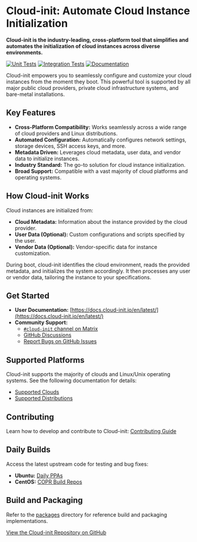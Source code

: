 # Cloud-init: Automate Cloud Instance Initialization

**Cloud-init is the industry-leading, cross-platform tool that simplifies and automates the initialization of cloud instances across diverse environments.**

[![Unit Tests](https://github.com/canonical/cloud-init/actions/workflows/unit.yml/badge.svg?branch=main)](https://github.com/canonical/cloud-init/actions/workflows/unit.yml)
[![Integration Tests](https://github.com/canonical/cloud-init/actions/workflows/integration.yml/badge.svg?branch=main)](https://github.com/canonical/cloud-init/actions/workflows/integration.yml)
[![Documentation](https://github.com/canonical/cloud-init/actions/workflows/check_format.yml/badge.svg?branch=main)](https://github.com/canonical/cloud-init/actions/workflows/check_format.yml)

Cloud-init empowers you to seamlessly configure and customize your cloud instances from the moment they boot. This powerful tool is supported by all major public cloud providers, private cloud infrastructure systems, and bare-metal installations.

## Key Features

*   **Cross-Platform Compatibility:** Works seamlessly across a wide range of cloud providers and Linux distributions.
*   **Automated Configuration:** Automatically configures network settings, storage devices, SSH access keys, and more.
*   **Metadata Driven:** Leverages cloud metadata, user data, and vendor data to initialize instances.
*   **Industry Standard:** The go-to solution for cloud instance initialization.
*   **Broad Support:** Compatible with a vast majority of cloud platforms and operating systems.

## How Cloud-init Works

Cloud instances are initialized from:

*   **Cloud Metadata:** Information about the instance provided by the cloud provider.
*   **User Data (Optional):** Custom configurations and scripts specified by the user.
*   **Vendor Data (Optional):** Vendor-specific data for instance customization.

During boot, cloud-init identifies the cloud environment, reads the provided metadata, and initializes the system accordingly. It then processes any user or vendor data, tailoring the instance to your specifications.

## Get Started

*   **User Documentation:** [https://docs.cloud-init.io/en/latest/](https://docs.cloud-init.io/en/latest/)
*   **Community Support:**
    *   [``#cloud-init`` channel on Matrix](https://matrix.to/#/#cloud-init:ubuntu.com)
    *   [GitHub Discussions](https://github.com/canonical/cloud-init/discussions)
    *   [Report Bugs on GitHub Issues](https://github.com/canonical/cloud-init/issues)

## Supported Platforms

Cloud-init supports the majority of clouds and Linux/Unix operating systems. See the following documentation for details:

*   [Supported Clouds](https://docs.cloud-init.io/en/latest/reference/datasources.html#datasources_supported)
*   [Supported Distributions](https://docs.cloud-init.io/en/latest/reference/distros.html)

## Contributing

Learn how to develop and contribute to Cloud-init: [Contributing Guide](https://docs.cloud-init.io/en/latest/development/index.html)

## Daily Builds

Access the latest upstream code for testing and bug fixes:

*   **Ubuntu:** [Daily PPAs](https://code.launchpad.net/~cloud-init-dev/+archive/ubuntu/daily)
*   **CentOS:** [COPR Build Repos](https://copr.fedorainfracloud.org/coprs/g/cloud-init/cloud-init-dev/)

## Build and Packaging

Refer to the [packages](packages) directory for reference build and packaging implementations.

[View the Cloud-init Repository on GitHub](https://github.com/canonical/cloud-init)